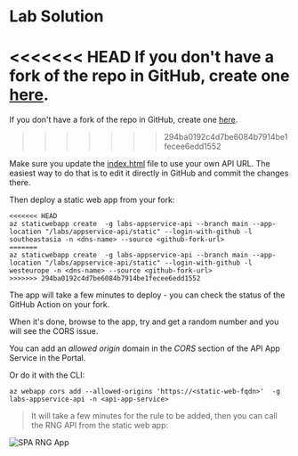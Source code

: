 # Lab Solution

<<<<<<< HEAD
If you don't have a fork of the repo in GitHub, create one [here](https://github.com/azureauthority/azure/fork).
=======
If you don't have a fork of the repo in GitHub, create one [here](https://github.com/courselabs/azure/fork).
>>>>>>> 294ba0192c4d7be6084b7914be1fecee6edd1552

Make sure you update the [index.html](static/index.html) file to use your own API URL. The easiest way to do that is to edit it directly in GitHub and commit the changes there.

Then deploy a static web app from your fork:

```
<<<<<<< HEAD
az staticwebapp create  -g labs-appservice-api --branch main --app-location "/labs/appservice-api/static" --login-with-github -l southeastasia -n <dns-name> --source <github-fork-url>
=======
az staticwebapp create  -g labs-appservice-api --branch main --app-location "/labs/appservice-api/static" --login-with-github -l westeurope -n <dns-name> --source <github-fork-url>
>>>>>>> 294ba0192c4d7be6084b7914be1fecee6edd1552
```

The app will take a few minutes to deploy - you can check the status of the GitHub Action on your fork. 

When it's done, browse to the app, try and get a random number and you will see the CORS issue.

You can add an _allowed origin_ domain in the _CORS_ section of the API App Service in the Portal.

Or do it with the CLI:

```
az webapp cors add --allowed-origins 'https://<static-web-fqdn>'  -g labs-appservice-api -n <api-app-service>
```

> It will take a few minutes for the rule to be added, then you can call the RNG API from the static web app:

![SPA RNG App](/img/rng-spa.png)